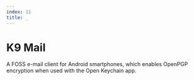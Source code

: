```yaml
---
index: 11
title: _
---
```

# K9 Mail

A FOSS e-mail client for Android smartphones, which enables OpenPGP encryption when used with the Open Keychain app.